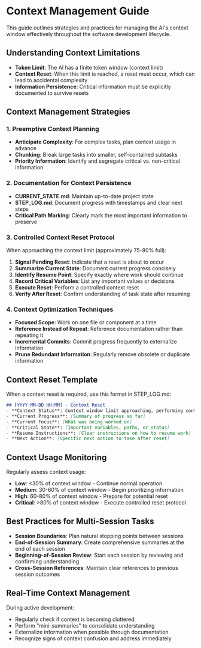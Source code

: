 # Context Management Guide

This guide outlines strategies and practices for managing the AI's context window effectively throughout the software development lifecycle.

## Understanding Context Limitations

- **Token Limit**: The AI has a finite token window (context limit)
- **Context Reset**: When this limit is reached, a reset must occur, which can lead to accidental complexity
- **Information Persistence**: Critical information must be explicitly documented to survive resets

## Context Management Strategies

### 1. Preemptive Context Planning

- **Anticipate Complexity**: For complex tasks, plan context usage in advance
- **Chunking**: Break large tasks into smaller, self-contained subtasks
- **Priority Information**: Identify and segregate critical vs. non-critical information

### 2. Documentation for Context Persistence

- **CURRENT_STATE.md**: Maintain up-to-date project state
- **STEP_LOG.md**: Document progress with timestamps and clear next steps
- **Critical Path Marking**: Clearly mark the most important information to preserve

### 3. Controlled Context Reset Protocol

When approaching the context limit (approximately 75-80% full):

1. **Signal Pending Reset**: Indicate that a reset is about to occur
2. **Summarize Current State**: Document current progress concisely
3. **Identify Resume Point**: Specify exactly where work should continue
4. **Record Critical Variables**: List any important values or decisions
5. **Execute Reset**: Perform a controlled context reset
6. **Verify After Reset**: Confirm understanding of task state after resuming

### 4. Context Optimization Techniques

- **Focused Scope**: Work on one file or component at a time
- **Reference Instead of Repeat**: Reference documentation rather than repeating it
- **Incremental Commits**: Commit progress frequently to externalize information
- **Prune Redundant Information**: Regularly remove obsolete or duplicate information

## Context Reset Template

When a context reset is required, use this format in STEP_LOG.md:

```markdown
## [YYYY-MM-DD HH:MM] - Context Reset
- **Context Status**: Context window limit approaching, performing controlled reset
- **Current Progress**: [Summary of progress so far]
- **Current Focus**: [What was being worked on]
- **Critical State**: [Important variables, paths, or status]
- **Resume Instructions**: [Clear instructions on how to resume work]
- **Next Action**: [Specific next action to take after reset]
```

## Context Usage Monitoring

Regularly assess context usage:

- **Low**: <30% of context window - Continue normal operation
- **Medium**: 30-60% of context window - Begin prioritizing information
- **High**: 60-80% of context window - Prepare for potential reset
- **Critical**: >80% of context window - Execute controlled reset protocol

## Best Practices for Multi-Session Tasks

- **Session Boundaries**: Plan natural stopping points between sessions
- **End-of-Session Summary**: Create comprehensive summaries at the end of each session
- **Beginning-of-Session Review**: Start each session by reviewing and confirming understanding
- **Cross-Session References**: Maintain clear references to previous session outcomes

## Real-Time Context Management

During active development:
- Regularly check if context is becoming cluttered
- Perform "mini-summaries" to consolidate understanding
- Externalize information when possible through documentation
- Recognize signs of context confusion and address immediately
